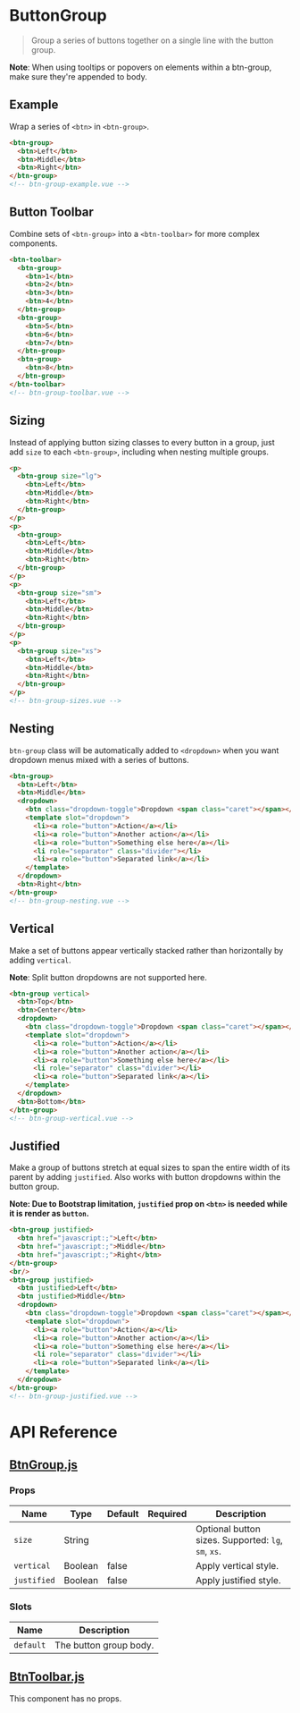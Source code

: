 # ButtonGroup

> Group a series of buttons together on a single line with the button group.

**Note**: When using tooltips or popovers on elements within a btn-group, make sure they're appended to body.

## Example

Wrap a series of `<btn>` in `<btn-group>`.

```html
<btn-group>
  <btn>Left</btn>
  <btn>Middle</btn>
  <btn>Right</btn>
</btn-group>
<!-- btn-group-example.vue -->
```

## Button Toolbar

Combine sets of `<btn-group>` into a `<btn-toolbar>` for more complex components.

```html
<btn-toolbar>
  <btn-group>
    <btn>1</btn>
    <btn>2</btn>
    <btn>3</btn>
    <btn>4</btn>
  </btn-group>
  <btn-group>
    <btn>5</btn>
    <btn>6</btn>
    <btn>7</btn>
  </btn-group>
  <btn-group>
    <btn>8</btn>
  </btn-group>
</btn-toolbar>
<!-- btn-group-toolbar.vue -->
```

## Sizing

Instead of applying button sizing classes to every button in a group, just add `size` to each `<btn-group>`, including when nesting multiple groups.

```html
<p>
  <btn-group size="lg">
    <btn>Left</btn>
    <btn>Middle</btn>
    <btn>Right</btn>
  </btn-group>
</p>
<p>
  <btn-group>
    <btn>Left</btn>
    <btn>Middle</btn>
    <btn>Right</btn>
  </btn-group>
</p>
<p>
  <btn-group size="sm">
    <btn>Left</btn>
    <btn>Middle</btn>
    <btn>Right</btn>
  </btn-group>
</p>
<p>
  <btn-group size="xs">
    <btn>Left</btn>
    <btn>Middle</btn>
    <btn>Right</btn>
  </btn-group>
</p>
<!-- btn-group-sizes.vue -->
```

## Nesting

`btn-group` class will be automatically added to `<dropdown>` when you want dropdown menus mixed with a series of buttons.

```html
<btn-group>
  <btn>Left</btn>
  <btn>Middle</btn>
  <dropdown>
    <btn class="dropdown-toggle">Dropdown <span class="caret"></span></btn>
    <template slot="dropdown">
      <li><a role="button">Action</a></li>
      <li><a role="button">Another action</a></li>
      <li><a role="button">Something else here</a></li>
      <li role="separator" class="divider"></li>
      <li><a role="button">Separated link</a></li>
    </template>
  </dropdown>
  <btn>Right</btn>
</btn-group>
<!-- btn-group-nesting.vue -->
```

## Vertical

Make a set of buttons appear vertically stacked rather than horizontally by adding `vertical`. 

**Note**: Split button dropdowns are not supported here.

```html
<btn-group vertical>
  <btn>Top</btn>
  <btn>Center</btn>
  <dropdown>
    <btn class="dropdown-toggle">Dropdown <span class="caret"></span></btn>
    <template slot="dropdown">
      <li><a role="button">Action</a></li>
      <li><a role="button">Another action</a></li>
      <li><a role="button">Something else here</a></li>
      <li role="separator" class="divider"></li>
      <li><a role="button">Separated link</a></li>
    </template>
  </dropdown>
  <btn>Bottom</btn>
</btn-group>
<!-- btn-group-vertical.vue -->
```

## Justified

Make a group of buttons stretch at equal sizes to span the entire width of its parent by adding `justified`. Also works with button dropdowns within the button group.

**Note: Due to Bootstrap limitation, `justified` prop on `<btn>` is needed while it is render as `button`.**

```html
<btn-group justified>
  <btn href="javascript:;">Left</btn>
  <btn href="javascript:;">Middle</btn>
  <btn href="javascript:;">Right</btn>
</btn-group>
<br/>
<btn-group justified>
  <btn justified>Left</btn>
  <btn justified>Middle</btn>
  <dropdown>
    <btn class="dropdown-toggle">Dropdown <span class="caret"></span></btn>
    <template slot="dropdown">
      <li><a role="button">Action</a></li>
      <li><a role="button">Another action</a></li>
      <li><a role="button">Something else here</a></li>
      <li role="separator" class="divider"></li>
      <li><a role="button">Separated link</a></li>
    </template>
  </dropdown>
</btn-group>
<!-- btn-group-justified.vue -->
```

# API Reference

## [BtnGroup.js](https://github.com/wxsms/uiv/tree/master/src/components/button/BtnGroup.js)

### Props

Name             | Type       | Default  | Required | Description
---------------- | ---------- | -------- | -------- | -----------------------
`size`           | String     |          |          | Optional button sizes. Supported: `lg`, `sm`, `xs`.
`vertical`       | Boolean    | false    |          | Apply vertical style.
`justified`      | Boolean    | false    |          | Apply justified style.

### Slots

Name      | Description
--------- | -----------------------
`default` | The button group body.

## [BtnToolbar.js](https://github.com/wxsms/uiv/tree/master/src/components/button/BtnToolbar.js)

This component has no props.
